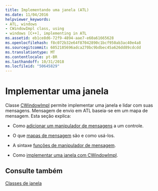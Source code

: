 ```yaml
---
title: Implementando uma janela (ATL)
ms.date: 11/04/2016
helpviewer_keywords:
- ATL, windows
- CWindowImpl class, using
- windows [C++], implementing in ATL
ms.assetid: eb1ce8d6-72f9-4894-aae7-e60a61665628
ms.openlocfilehash: f8c072b32e64f87042890c1bcf950ab3ac40e4a8
ms.sourcegitcommit: 6052185696adca270bc9bdbec45a626dd89cdcdd
ms.translationtype: MT
ms.contentlocale: pt-BR
ms.lasthandoff: 10/31/2018
ms.locfileid: "50645829"
---
```

# <a name="implementing-a-window"></a>Implementar uma janela

Classe [CWindowImpl](../atl/reference/cwindowimpl-class.md) permite implementar uma janela e lidar com suas mensagens. Mensagem de envio em ATL baseia-se em um mapa de mensagem. Esta seção explica:

- Como [adicionar um manipulador de mensagens](../atl/adding-an-atl-message-handler.md) a um controle.

- O que [mapas de mensagem](../atl/message-maps-atl.md) são e como usá-los.

- A sintaxe [funções de manipulador de mensagem](../atl/message-handler-functions.md).

- Como [implementar uma janela com CWindowImpl](../atl/implementing-a-window-with-cwindowimpl.md).

## <a name="see-also"></a>Consulte também

[Classes de janela](../atl/atl-window-classes.md)

